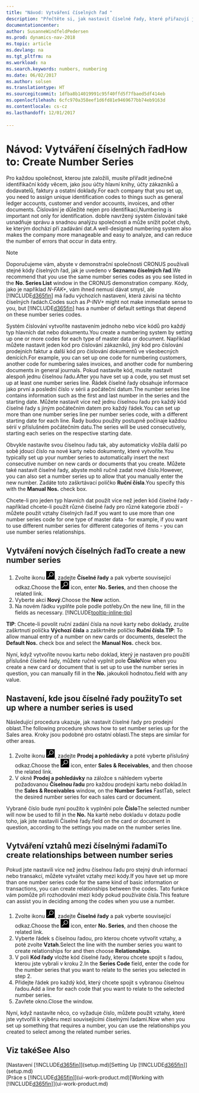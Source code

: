 ```yaml
---
title: "Návod: Vytváření číselných řad "
description: "Přečtěte si, jak nastavit číselné řady, které přiřazují jedinečné identifikační kódy účtům a dokladům v Dynamics NAV."
documentationcenter: 
author: SusanneWindfeldPedersen
ms.prod: dynamics-nav-2018
ms.topic: article
ms.devlang: na
ms.tgt_pltfrm: na
ms.workload: na
ms.search.keywords: numbers, numbering
ms.date: 06/02/2017
ms.author: solsen
ms.translationtype: HT
ms.sourcegitcommit: 1dfba8b14019991c95f40ffd5f7fbaed5df414eb
ms.openlocfilehash: 6cfc970a358eef1d6fd81e9469677bb74eb9163d
ms.contentlocale: cs-cz
ms.lasthandoff: 12/01/2017

---
```

# <a name="how-to-create-number-series"></a><span data-ttu-id="5b60d-103">Návod: Vytváření číselných řad</span><span class="sxs-lookup"><span data-stu-id="5b60d-103">How to: Create Number Series</span></span>
<span data-ttu-id="5b60d-104">Pro každou společnost, kterou jste založili, musíte přiřadit jedinečné identifikační kódy věcem, jako jsou účty hlavní knihy, účty zákazníků a dodavatelů, faktury a ostatní doklady.</span><span class="sxs-lookup"><span data-stu-id="5b60d-104">For each company that you set up, you need to assign unique identification codes to things such as general ledger accounts, customer and vendor accounts, invoices, and other documents.</span></span> <span data-ttu-id="5b60d-105">Číslování je důležité nejen pro identifikaci,</span><span class="sxs-lookup"><span data-stu-id="5b60d-105">Numbering is important not only for identification.</span></span> <span data-ttu-id="5b60d-106">dobře navržený systém číslování také usnadňuje správu a snadnou analýzu společnosti a může snížit počet chyb, ke kterým dochází při zadávání dat.</span><span class="sxs-lookup"><span data-stu-id="5b60d-106">A well-designed numbering system also makes the company more manageable and easy to analyze, and can reduce the number of errors that occur in data entry.</span></span>

> [!NOTE]  
>   <span data-ttu-id="5b60d-107">Doporučujeme vám, abyste v demonstrační společnosti CRONUS používali stejné kódy číselných řad, jak je uvedeno v **Seznamu číselných řad**.</span><span class="sxs-lookup"><span data-stu-id="5b60d-107">We recommend that you use the same number series codes as you see listed in the **No. Series List** window in the CRONUS demonstration company.</span></span> <span data-ttu-id="5b60d-108">Kódy, jako je například *N-FAK+*, vám ihned nemusí dávat smysl, ale [!INCLUDE[d365fin](includes/d365fin_md.md)] má řadu výchozích nastavení, která závisí na těchto číselných řadách.</span><span class="sxs-lookup"><span data-stu-id="5b60d-108">Codes such as *P-INV+* might not make immediate sense to you, but [!INCLUDE[d365fin](includes/d365fin_md.md)] has a number of default settings that depend on these number series codes.</span></span>

<span data-ttu-id="5b60d-109">Systém číslování vytvoříte nastavením jednoho nebo více kódů pro každý typ hlavních dat nebo dokumentu.</span><span class="sxs-lookup"><span data-stu-id="5b60d-109">You create a numbering system by setting up one or more codes for each type of master data or document.</span></span> <span data-ttu-id="5b60d-110">Například můžete nastavit jeden kód pro číslování zákazníků, jiný kód pro číslování prodejních faktur a další kód pro číslování dokumentů ve všeobecných denících.</span><span class="sxs-lookup"><span data-stu-id="5b60d-110">For example, you can set up one code for numbering customers, another code for numbering sales invoices, and another code for numbering documents in general journals.</span></span> <span data-ttu-id="5b60d-111">Pokud nastavíte kód, musíte nastavit alespoň jednu číselnou řadu.</span><span class="sxs-lookup"><span data-stu-id="5b60d-111">After you have set up a code, you set must set up at least one number series line.</span></span> <span data-ttu-id="5b60d-112">Řádek číselné řady obsahuje informace jako první a poslední číslo v sérii a počáteční datum.</span><span class="sxs-lookup"><span data-stu-id="5b60d-112">The number series line contains information such as the first and last number in the series and the starting date.</span></span> <span data-ttu-id="5b60d-113">Můžete nastavit více než jednu číselnou řadu pro každý kód číselné řady s jiným počátečním datem pro každý řádek.</span><span class="sxs-lookup"><span data-stu-id="5b60d-113">You can set up more than one number series line per number series code, with a different starting date for each line.</span></span> <span data-ttu-id="5b60d-114">Řady budou použity postupně počínaje každou sérií v příslušném počátečním datu.</span><span class="sxs-lookup"><span data-stu-id="5b60d-114">The series will be used consecutively, starting each series on the respective starting date.</span></span>

<span data-ttu-id="5b60d-115">Obvykle nastavíte svou číselnou řadu tak, aby automaticky vložila další po sobě jdoucí číslo na nové karty nebo dokumenty, které vytvoříte.</span><span class="sxs-lookup"><span data-stu-id="5b60d-115">You typically set up your number series to automatically insert the next consecutive number on new cards or documents that you create.</span></span> <span data-ttu-id="5b60d-116">Můžete také nastavit číselné řady, abyste mohli ručně zadat nové číslo.</span><span class="sxs-lookup"><span data-stu-id="5b60d-116">However, you can also set a number series up to allow that you manually enter the new number.</span></span> <span data-ttu-id="5b60d-117">Zadáte toto zaškrtávací políčko **Ruční čísla**.</span><span class="sxs-lookup"><span data-stu-id="5b60d-117">You specify this with the **Manual Nos.** check box.</span></span>

<span data-ttu-id="5b60d-118">Chcete-li pro jeden typ hlavních dat použít více než jeden kód číselné řady - například chcete-li použít různé číselné řady pro různé kategorie zboží - můžete použít vztahy číselných řad.</span><span class="sxs-lookup"><span data-stu-id="5b60d-118">If you want to use more than one number series code for one type of master data - for example, if you want to use different number series for different categories of items - you can use number series relationships.</span></span>

## <a name="to-create-a-new-number-series"></a><span data-ttu-id="5b60d-119">Vytváření nových číselných řad</span><span class="sxs-lookup"><span data-stu-id="5b60d-119">To create a new number series</span></span>
1. <span data-ttu-id="5b60d-120">Zvolte ikonu ![Vyhledat stránku nebo sestavu](media/ui-search/search_small.png "Ikona Vyhledat stránku nebo sestavu"), zadejte **Číselné řady** a pak vyberte související odkaz.</span><span class="sxs-lookup"><span data-stu-id="5b60d-120">Choose the ![Search for Page or Report](media/ui-search/search_small.png "Search for Page or Report icon") icon, enter **No. Series**, and then choose the related link.</span></span>
2. <span data-ttu-id="5b60d-121">Vyberte akci **Nový**.</span><span class="sxs-lookup"><span data-stu-id="5b60d-121">Choose the **New** action.</span></span>
3. <span data-ttu-id="5b60d-122">Na novém řádku vyplňte pole podle potřeby.</span><span class="sxs-lookup"><span data-stu-id="5b60d-122">On the new line, fill in the fields as necessary.</span></span> [!INCLUDE[tooltip-inline-tip](includes/tooltip-inline-tip_md.md)]

<span data-ttu-id="5b60d-123">**TIP**: Chcete-li povolit ruční zadání čísla na nové karty nebo doklady, zrušte zaškrtnutí políčka **Výchozí čísla** a zaškrtněte políčko **Ruční čísla**.</span><span class="sxs-lookup"><span data-stu-id="5b60d-123">**TIP**: To allow manual entry of a number on new cards or documents, deselect the **Default Nos.** check box and select the **Manual Nos.** check box.</span></span>

<span data-ttu-id="5b60d-124">Nyní, když vytvoříte novou kartu nebo doklad, který je nastaven pro použití příslušné číselné řady, můžete ručně vyplnit pole **Číslo**</span><span class="sxs-lookup"><span data-stu-id="5b60d-124">Now when you create a new card or document that is set up to use the number series in question, you can manually fill in the **No.**</span></span> <span data-ttu-id="5b60d-125">jakoukoli hodnotou.</span><span class="sxs-lookup"><span data-stu-id="5b60d-125">field with any value.</span></span>  

## <a name="to-set-up-where-a-number-series-is-used"></a><span data-ttu-id="5b60d-126">Nastavení, kde jsou číselné řady použity</span><span class="sxs-lookup"><span data-stu-id="5b60d-126">To set up where a number series is used</span></span>
<span data-ttu-id="5b60d-127">Následující procedura ukazuje, jak nastavit číselné řady pro prodejní oblast.</span><span class="sxs-lookup"><span data-stu-id="5b60d-127">The following procedure shows how to set number series up for the Sales area.</span></span> <span data-ttu-id="5b60d-128">Kroky jsou podobné pro ostatní oblasti.</span><span class="sxs-lookup"><span data-stu-id="5b60d-128">The steps are similar for other areas.</span></span>
1. <span data-ttu-id="5b60d-129">Zvolte ikonu ![Vyhledat stránku nebo sestavu](media/ui-search/search_small.png "Ikona Vyhledat stránku nebo sestavu"), zadejte **Prodej a pohledávky** a poté vyberte příslušný odkaz.</span><span class="sxs-lookup"><span data-stu-id="5b60d-129">Choose the ![Search for Page or Report](media/ui-search/search_small.png "Search for Page or Report icon") icon, enter **Sales & Receivables**, and then choose the related link.</span></span>
2. <span data-ttu-id="5b60d-130">V okně **Prodej a pohledávky** na záložce s náhledem  vyberte požadovanou **Číselnou řadu** pro každou prodejní kartu nebo doklad.</span><span class="sxs-lookup"><span data-stu-id="5b60d-130">In the **Sales & Receivables** window, on the **Number Series** FastTab, select the desired number series for each sales card or document.</span></span>

<span data-ttu-id="5b60d-131">Vybrané číslo bude nyní použito k vyplnění pole **Číslo**</span><span class="sxs-lookup"><span data-stu-id="5b60d-131">The selected number will now be used to fill in the **No.**</span></span> <span data-ttu-id="5b60d-132">Na kartě nebo dokladu v dotazu podle toho, jak jste nastavili Číselné řady.</span><span class="sxs-lookup"><span data-stu-id="5b60d-132">field on the card or document in question, according to the settings you made on the number series line.</span></span>

## <a name="to-create-relationships-between-number-series"></a><span data-ttu-id="5b60d-133">Vytváření vztahů mezi číselnými řadami</span><span class="sxs-lookup"><span data-stu-id="5b60d-133">To create relationships between number series</span></span>
<span data-ttu-id="5b60d-134">Pokud jste nastavili více než jednu číselnou řadu pro stejný druh informací nebo transakcí, můžete vytvářet vztahy mezi kódy.</span><span class="sxs-lookup"><span data-stu-id="5b60d-134">If you have set up more than one number series code for the same kind of basic information or transactions, you can create relationships between the codes.</span></span> <span data-ttu-id="5b60d-135">Tato funkce vám pomůže  při rozhodování mezi kódy pokud používáte čísla.</span><span class="sxs-lookup"><span data-stu-id="5b60d-135">This feature can assist you in deciding among the codes when you use a number.</span></span>

1. <span data-ttu-id="5b60d-136">Zvolte ikonu ![Vyhledat stránku nebo sestavu](media/ui-search/search_small.png "Ikona Vyhledat stránku nebo sestavu"), zadejte **Číselné řady** a pak vyberte související odkaz.</span><span class="sxs-lookup"><span data-stu-id="5b60d-136">Choose the ![Search for Page or Report](media/ui-search/search_small.png "Search for Page or Report icon") icon, enter **No. Series**, and then choose the related link.</span></span>
2. <span data-ttu-id="5b60d-137">Vyberte řádek s číselnou řadou, pro kterou chcete vytvořit vztahy, a poté zvolte **Vztah**.</span><span class="sxs-lookup"><span data-stu-id="5b60d-137">Select the line with the number series you want to create relationships for and then choose **Relationships**.</span></span>
3. <span data-ttu-id="5b60d-138">V poli **Kód řady** vložte kód číselné řady, kterou chcete spojit s řadou, kterou jste vybrali v kroku 2.</span><span class="sxs-lookup"><span data-stu-id="5b60d-138">In the **Series Code** field, enter the code for the number series that you want to relate to the series you selected in step 2.</span></span>
4. <span data-ttu-id="5b60d-139">Přidejte řádek pro každý kód, který chcete spojit s vybranou číselnou řadou.</span><span class="sxs-lookup"><span data-stu-id="5b60d-139">Add a line for each code that you want to relate to the selected number series.</span></span>
5. <span data-ttu-id="5b60d-140">Zavřete okno.</span><span class="sxs-lookup"><span data-stu-id="5b60d-140">Close the window.</span></span>

<span data-ttu-id="5b60d-141">Nyní, když nastavíte něco, co vyžaduje číslo, můžete použít vztahy, které jste vytvořili k výběru mezi souvisejícími číselnými řadami.</span><span class="sxs-lookup"><span data-stu-id="5b60d-141">Now when you set up something that requires a number, you can use the relationships you created to select among the related number series.</span></span>

## <a name="see-also"></a><span data-ttu-id="5b60d-142">Viz také</span><span class="sxs-lookup"><span data-stu-id="5b60d-142">See Also</span></span>
<span data-ttu-id="5b60d-143">[Nastavení [!INCLUDE[d365fin](includes/d365fin_md.md)]](setup.md)</span><span class="sxs-lookup"><span data-stu-id="5b60d-143">[Setting Up [!INCLUDE[d365fin](includes/d365fin_md.md)]](setup.md)</span></span>  
<span data-ttu-id="5b60d-144">[Práce s [!INCLUDE[d365fin](includes/d365fin_md.md)]](ui-work-product.md)</span><span class="sxs-lookup"><span data-stu-id="5b60d-144">[Working with [!INCLUDE[d365fin](includes/d365fin_md.md)]](ui-work-product.md)</span></span>  

